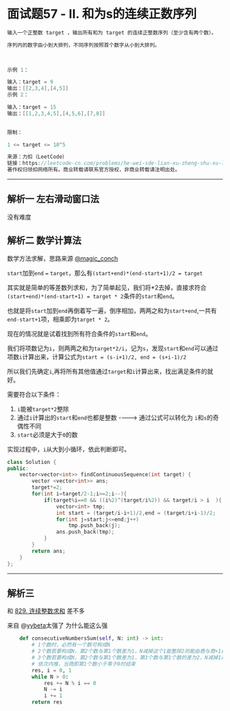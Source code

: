 # 面试题57 - II. 和为s的连续正数序列

```c++
输入一个正整数 target ，输出所有和为 target 的连续正整数序列（至少含有两个数）。

序列内的数字由小到大排列，不同序列按照首个数字从小到大排列。

 

示例 1：

输入：target = 9
输出：[[2,3,4],[4,5]]
示例 2：

输入：target = 15
输出：[[1,2,3,4,5],[4,5,6],[7,8]]
 

限制：

1 <= target <= 10^5

来源：力扣（LeetCode）
链接：https://leetcode-cn.com/problems/he-wei-sde-lian-xu-zheng-shu-xu-lie-lcof
著作权归领扣网络所有。商业转载请联系官方授权，非商业转载请注明出处。
```

---

## 解析一 左右滑动窗口法

没有难度

## 解析二 数学计算法

数学方法求解，思路来源 [@magic_conch](https://leetcode-cn.com/problems/he-wei-sde-lian-xu-zheng-shu-xu-lie-lcof/solution/c-0msshu-xue-jie-fa-by-magic_conch/)


`start`加到`end` `=` `target`，那么有`(start+end)*(end-start+1)/2 = target`

其实就是简单的等差数列求和，为了简单起见，我们将*2去掉，直接求符合`(start+end)*(end-start+1) = target * 2`条件的`start`和`end`。

也就是将`start`加到`end`再倒着写一遍，倒序相加，两两之和为`start+end`,一共有`end-start+1`项，相乘即为`target * 2`。

现在的情况就是试着找到所有符合条件的`start`和`end`。

我们将项数记为`i`，则两两之和为`target*2/i`，记为`s`，发现`start`和`end`可以通过项数`i`计算出来，计算公式为`start = (s-i+1)/2, end = (s+i-1)/2`

所以我们先确定`i`,再将所有其他值通过`target`和`i`计算出来，找出满足条件的就好。

需要符合以下条件：

1. `i`能被`target*2`整除
2. 通过`i`计算出的`start`和`end`也都是整数 ---->  通过公式可以转化为 `i`和`s`的奇偶性不同
3. `start`必须是大于`0`的数

实现过程中，`i`从大到小循环，依此判断即可。

```c++
class Solution {
public:
    vector<vector<int>> findContinuousSequence(int target) {
        vector <vector<int>> ans;
        target*=2;
        for(int i=target/2-1;i>=2;i--){
            if(target%i==0 && ((i%2)^(target/i%2)) && target/i > i  ){
                vector<int> tmp;
                int start = (target/i-i+1)/2,end = (target/i+i-1)/2;
                for(int j=start;j<=end;j++)
                    tmp.push_back(j);
                ans.push_back(tmp);
            }
        }
        return ans;
    }
};

```

---

## 解析三

和 [829. 连续整数求和](https://leetcode-cn.com/problems/consecutive-numbers-sum/)
差不多

来自 @[yybeta](https://leetcode-cn.com/problems/consecutive-numbers-sum/solution/pythonchao-hao-li-jie-de-onsuan-fa-by-yybeta/)太强了 为什么能这么强

```python
    def consecutiveNumbersSum(self, N: int) -> int:
        # 1个数时，必然有一个数可构成N
        # 2个数若要构成N，第2个数与第1个数差为1，N减掉这个1能整除2则能由商与商+1构成N
        # 3个数若要构成N，第2个数与第1个数差为1，第3个数与第1个数的差为2，N减掉1再减掉2能整除3则能由商、商+1与商+2构成N
        # 依次内推，当商即第1个数小于等于0时结束
        res, i = 0, 1
        while N > 0:
            res += N % i == 0
            N -= i
            i += 1
        return res
```


